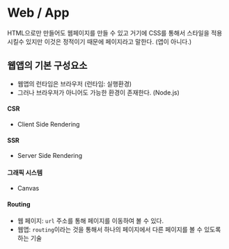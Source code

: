 # Web / App

HTML으로만 만들어도 웹페이지를 만들 수 있고 거기에 CSS를 통해서 스타일을 적용시킬수 있지만 이것은 정적이기 때문에 페이지라고 말한다. (앱이 아니다.)

## 웹앱의 기본 구성요소

- 웹앱의 런타임은 브라우저 (런타임: 실행환경)
- 그러나 브라우저가 아니어도 가능한 환경이 존재한다. (Node.js)

#### CSR

- Client Side Rendering

#### SSR

- Server Side Rendering

#### 그래픽 시스템

- Canvas

#### Routing

- 웹 페이지: `url` 주소를 통해 페이지를 이동하여 볼 수 있다.
- 웹앱: `routing`이라는 것을 통해서 하나의 페이지에서 다른 페이지를 볼 수 있도록 하는 기술
